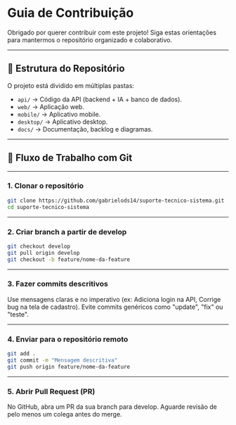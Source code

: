 # Guia de Contribuição

Obrigado por querer contribuir com este projeto!
Siga estas orientações para mantermos o repositório organizado e colaborativo.

---

## 📂 Estrutura do Repositório
O projeto está dividido em múltiplas pastas:
- `api/` → Código da API (backend + IA + banco de dados).  
- `web/` → Aplicação web.  
- `mobile/` → Aplicativo mobile.  
- `desktop/` → Aplicativo desktop.  
- `docs/` → Documentação, backlog e diagramas.  

---

## 🔄 Fluxo de Trabalho com Git

---

### 1. Clonar o repositório
```bash
git clone https://github.com/gabrielods14/suporte-tecnico-sistema.git
cd suporte-tecnico-sistema
```

---

### 2. Criar branch a partir de develop
```bash
git checkout develop
git pull origin develop
git checkout -b feature/nome-da-feature
```

---

### 3. Fazer commits descritivos

Use mensagens claras e no imperativo (ex: Adiciona login na API, Corrige bug na tela de cadastro).
Evite commits genéricos como "update", "fix" ou "teste".

---

### 4. Enviar para o repositório remoto
```bash
git add .
git commit -m "Mensagem descritiva"
git push origin feature/nome-da-feature
```

---

### 5. Abrir Pull Request (PR)

No GitHub, abra um PR da sua branch para develop.
Aguarde revisão de pelo menos um colega antes do merge.
